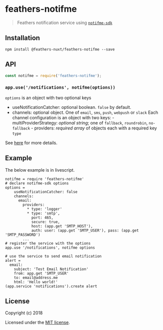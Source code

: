 # feathers-notifme

> Feathers notification service using [`notifme-sdk`](https://github.com/notifme/notifme-sdk)

## Installation

```shell
npm install @feathers-nuxt/feathers-notifme --save
```

## API

```js
const notifme = require('feathers-notifme');
```

### `app.use('/notifications', notifme(options))`

`options` is an object with two optional keys
- useNotificationCatcher: optional boolean. `false` by default.
- channels: optional object. One of `email`, `sms`, `push`, `webpush` or `slack`
	Each channel configuration is an object with two keys:
	  - multiProviderStrategy: *optional string*; one of `fallback`, `roundrobin`, `no-fallback`
	  - providers: *required array* of objects each with a required key `type`

See [here](https://github.com/notifme/notifme-sdk#1-general-options) for more details.

## Example
The below example is in livescript.

```livescript
notifme = require 'feathers-notifme'
# declare notifme-sdk options
options = 
    useNotificationCatcher: false
    channels: 
      email:
        providers:
          * type: 'logger'
          * type: 'smtp',
            port: 465,
            secure: true,
            host: (app.get 'SMTP_HOST'),
            auth: user: (app.get 'SMTP_USER'), pass: (app.get 'SMTP_PASSWORD')
        ...
# register the service with the options
app.use '/notifications', notifme options 

# use the service to send email notification
alert =
  email:
    subject: 'Test Email Notification'
    from: app.get 'SMTP_USER'
    to: email@address.me
    html: 'Hello world!'
(app.service 'notifications').create alert
```


## License

Copyright (c) 2018

Licensed under the [MIT license](LICENSE).